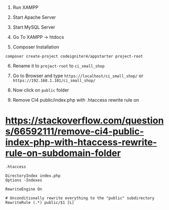1. Run XAMPP

2. Start Apache Server

3. Start MySQL Server

4. Go To XAMPP -> htdocs

5. Composer Installation

```
composer create-project codeigniter4/appstarter project-root
```

6. Rename it to `project-root` to `ci_small_shop`

7. Go to Browser and type `https://localhost/ci_small_shop/` or `https://192.168.1.101/ci_small_shop/`

8. Now click on `public` folder



8. Remove CI4 public/index.php with .htaccess rewrite rule on

# https://stackoverflow.com/questions/66592111/remove-ci4-public-index-php-with-htaccess-rewrite-rule-on-subdomain-folder

`.htaccess`

```
DirectoryIndex index.php
Options -Indexes

RewriteEngine On

# Unconditionally rewrite everything to the "public" subdirectory
RewriteRule (.*) public/$1 [L]
```